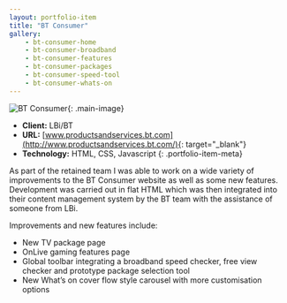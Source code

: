 ```yaml
---
layout: portfolio-item
title: "BT Consumer"
gallery:
    - bt-consumer-home
    - bt-consumer-broadband
    - bt-consumer-features
    - bt-consumer-packages
    - bt-consumer-speed-tool
    - bt-consumer-whats-on
---
```


![BT Consumer](/assets/images/portfolio/bt-consumer/bt-consumer-home.jpg){: .main-image}

- **Client:** LBi/BT
- **URL:** [www.productsandservices.bt.com](http://www.productsandservices.bt.com/){: target="_blank"}
- **Technology:** HTML, CSS, Javascript
{: .portfolio-item-meta}

As part of the retained team I was able to work on a wide variety of improvements to the BT Consumer website as well as some new features. Development was carried out in flat HTML which was then integrated into their content management system by the BT team with the assistance of someone from LBi.

Improvements and new features include:

- New TV package page
- OnLive gaming features page
- Global toolbar integrating a broadband speed checker, free view checker and prototype package selection tool
- New What’s on cover flow style carousel with more customisation options
